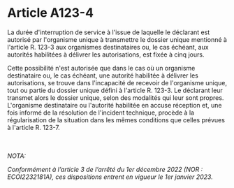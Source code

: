 # Article A123-4

<p>La durée d'interruption de service à l'issue de laquelle le déclarant est autorisé par l'organisme unique à transmettre le dossier unique mentionné à l'article R. 123-3 aux organismes destinataires ou, le cas échéant, aux autorités habilitées à délivrer les autorisations, est fixée à cinq jours.</p><p>Cette possibilité n'est autorisée que dans le cas où un organisme destinataire ou, le cas échéant, une autorité habilitée à délivrer les autorisations, se trouve dans l'incapacité de recevoir de l'organisme unique, tout ou partie du dossier unique défini à l'article R. 123-3. Le déclarant leur transmet alors le dossier unique, selon des modalités qui leur sont propres. L'organisme destinataire ou l'autorité habilitée en accuse réception et, une fois informé de la résolution de l'incident technique, procède à la régularisation de la situation dans les mêmes conditions que celles prévues à l'article R. 123-7.</p><br/><br/><i>NOTA:<p>Conformément à l’article 3 de l’arrêté du 1er décembre 2022 (NOR : ECOI2232181A), ces dispositions entrent en vigueur le 1er janvier 2023.</p></i>